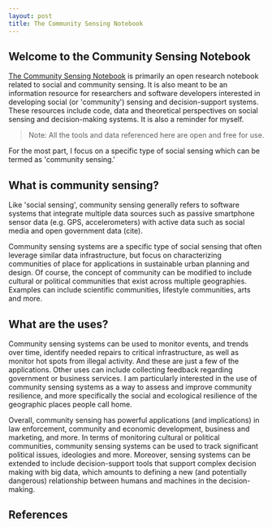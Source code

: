 ```yaml
---
layout: post
title: The Community Sensing Notebook
---
```

## Welcome to the Community Sensing Notebook

[The Community Sensing Notebook](https://dr-jgsmith.github.io) is primarily an open research notebook related to social and community sensing. It is also meant to be an information resource for researchers and software developers interested in developing social (or 'community') sensing and decision-support systems. These resources include code, data and theoretical perspectives on social sensing and decision-making systems. It is also a reminder for myself. 

> Note: All the tools and data referenced here are open and free for use.

For the most part, I focus on a specific type of social sensing which can be termed as 'community sensing.'

## What is community sensing?

Like 'social sensing', community sensing generally refers to software systems that integrate multiple data sources such as passive smartphone sensor data (e.g. GPS, accelerometers) with active data such as social media and open government data (cite). 

Community sensing systems are a specific type of social sensing that often leverage similar data infrastructure, but focus on characterizing communities of place for applications in sustainable urban planning and design. Of course, the concept of community can be modified to include cultural or political communities that exist across multiple geographies. Examples can include scientific communities, lifestyle communities, arts and more.

## What are the uses?

Community sensing systems can be used to monitor events, and trends over time, identify needed repairs to critical infrastructure, as well as monitor hot spots from illegal activity. And these are just a few of the applications. Other uses can include collecting feedback regarding government or business services. I am particularly interested in the use of community sensing systems as a way to assess and improve community resilience, and more specifically the social and ecological resilience of the geographic places people call home.

Overall, community sensing has powerful applications (and implications) in law enforcement, community and economic development, business and marketing, and more.  In terms of monitoring cultural or political communities, community sensing systems can be used to track significant political issues, ideologies and more. Moreover, sensing systems can be extended to include decision-support tools that support complex decision making with big data, which amounts to defining a new (and potentially dangerous) relationship between humans and machines in the decision-making.

## References



